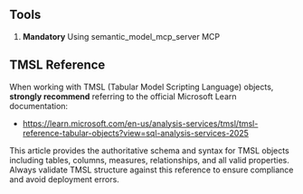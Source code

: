 ## Tools
1. **Mandatory** Using semantic_model_mcp_server MCP

## TMSL Reference
When working with TMSL (Tabular Model Scripting Language) objects, **strongly recommend** referring to the official Microsoft Learn documentation:
- https://learn.microsoft.com/en-us/analysis-services/tmsl/tmsl-reference-tabular-objects?view=sql-analysis-services-2025

This article provides the authoritative schema and syntax for TMSL objects including tables, columns, measures, relationships, and all valid properties. Always validate TMSL structure against this reference to ensure compliance and avoid deployment errors.